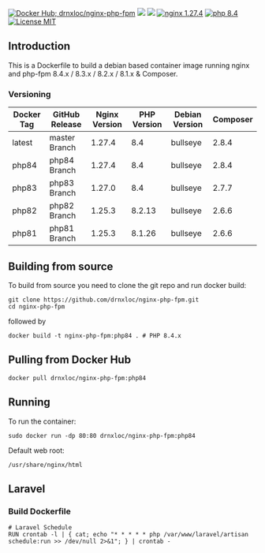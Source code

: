 [![Docker Hub; drnxloc/nginx-php-fpm](https://img.shields.io/badge/docker%20hub-drnxloc%2Fnginx--php--fpm-blue.svg?&logo=docker&style=for-the-badge)](https://hub.docker.com/r/drnxloc/nginx-php-fpm/) [![](https://badges.weareopensource.me/docker/pulls/drnxloc/nginx-php-fpm?style=for-the-badge)](https://hub.docker.com/r/drnxloc/nginx-php-fpm/) [![](https://img.shields.io/docker/image-size/drnxloc/nginx-php-fpm/latest?style=for-the-badge)](https://hub.docker.com/r/drnxloc/nginx-php-fpm/) [![nginx 1.27.4](https://img.shields.io/badge/nginx-1.27.4-brightgreen.svg?&logo=nginx&logoColor=white&style=for-the-badge)](https://nginx.org/en/CHANGES) [![php 8.4](https://img.shields.io/badge/php--fpm-8.4-blue.svg?&logo=php&logoColor=white&style=for-the-badge)](https://secure.php.net/releases/8_3_6.php) [![License MIT](https://img.shields.io/badge/license-MIT-blue.svg?&style=for-the-badge)](https://github.com/drnxloc/nginx-php-fpm/blob/master/LICENSE)

## Introduction

This is a Dockerfile to build a debian based container image running nginx and php-fpm 8.4.x / 8.3.x / 8.2.x / 8.1.x & Composer.

### Versioning

| Docker Tag | GitHub Release | Nginx Version | PHP Version | Debian Version | Composer |
| ---------- | -------------- | ------------- | ----------- | -------------- | -------- |
| latest     | master Branch  | 1.27.4        | 8.4         | bullseye       | 2.8.4    |
| php84      | php84 Branch   | 1.27.4        | 8.4         | bullseye       | 2.8.4    |
| php83      | php83 Branch   | 1.27.0        | 8.4         | bullseye       | 2.7.7    |
| php82      | php82 Branch   | 1.25.3        | 8.2.13      | bullseye       | 2.6.6    |
| php81      | php81 Branch   | 1.25.3        | 8.1.26      | bullseye       | 2.6.6    |

## Building from source

To build from source you need to clone the git repo and run docker build:

```
git clone https://github.com/drnxloc/nginx-php-fpm.git
cd nginx-php-fpm
```

followed by

```
docker build -t nginx-php-fpm:php84 . # PHP 8.4.x
```

## Pulling from Docker Hub

```
docker pull drnxloc/nginx-php-fpm:php84
```

## Running

To run the container:

```
sudo docker run -dp 80:80 drnxloc/nginx-php-fpm:php84
```

Default web root:

```
/usr/share/nginx/html
```

## Laravel

### Build Dockerfile

```docker
# Laravel Schedule
RUN crontab -l | { cat; echo "* * * * * php /var/www/laravel/artisan schedule:run >> /dev/null 2>&1"; } | crontab -
```
